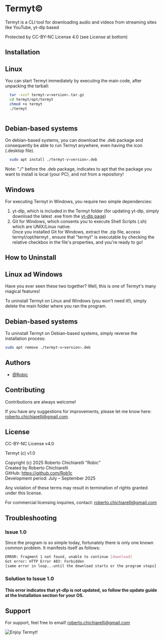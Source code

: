 
# Termyt©

Termyt is a CLI tool for downloading audio and videos from streaming sites like YouTube, yt-dlp based 
 
Protected by CC-BY-NC License 4.0 (see License at bottom)


## Installation
## Linux

You can start Termyt immediately by executing the main code, after unpacking the tarball: 

```bash
  tar -xvzf termyt-v<version>.tar.gz
  cd termyt/opt/termyt
  chmod +x termyt
  ./termyt
  
```
## Debian-based systems

On debian-based systems, you can download the .deb package and consequently be able to run Termyt anywhere, even having the icon (.desktop file). 
```bash
  sudo apt install ./termyt-v<version>.deb
```
Note: "./" before the .deb package, indicates to apt that the package you want to install is local (your PC), and not from a repository!
## Windows
For executing Termyt in Windows, you require two simple dependencies:
1. yt-dlp, which is included in the Termyt folder (for updating yt-dlp, simply download the latest .exe from the [yt-dlp page](https://github.com/yt-dlp/yt-dlp))
2. Git for Windows, which consents you to execute Shell Scripts (.sh) which are UNIX/Linux native. 
\
Once you installed Git for Windows, extract the .zip file, access termyt/opt/termyt , ensure that "termyt" is executable by checking the relative checkbox in the file's properties, and you're ready to go!

## How to Uninstall
## Linux ad Windows
Have you ever seen these two together? Well, this is one of Termyt's many magical features!

To uninstall Termyt on Linux and Windows (you won't need it!), simply delete the main folder where you ran the program.

## Debian-based systems
To uninstall Termyt on Debian-based systems, simply reverse the installation process:

```bash
sudo apt remove ./termyt-v<version>.deb 
```
## Authors

- [@Robic](https://www.github.com/Rob1c)


## Contributing

Contributions are always welcome!

If you have any suggestions for improvements, please let me know here: 
roberto.chichiarelli@gmail.com. 

## License

                                                            
CC-BY-NC License v4.0 

Termyt (c) v1.0
                                                                                                    
Copyright (c) 2025 Roberto Chichiarelli "Robic"                                                  
Created by Roberto Chichiarelli                                                                  
GitHub: https://github.com/Rob1c                                                                 
Development period: July – September 2025                                                        

Any violation of these terms may result in termination of rights granted under this license.    
                                                                                                  
For commercial licensing inquiries, contact: roberto.chichiarelli@gmail.com

## Troubleshooting

### Issue 1.0
Since the program is so simple today, fortunately there is only one known common problem. It manifests itself as follows:
```bash
ERROR: fragment 1 not found, unable to continue [download]
Got error: HTTP Error 403: Forbidden
[same error in loop...until the download starts or the program stops]
```
### Solution to Issue 1.0
#### This error indicates that yt-dlp is not updated, so follow the update guide at the Installation section for your OS.
## Support

For support, feel free to email! roberto.chichiarelli@gmail.com 


![Enjoy Termyt!](/assets/icons/logo.png)


